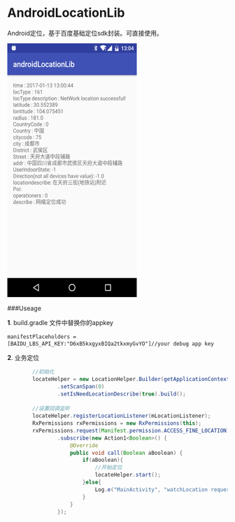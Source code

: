 # AndroidLocationLib
Android定位，基于百度基础定位sdk封装。可直接使用。

<img src="/device-screenshot.png" alt="Demo Screen Capture" width="296px" height="581px" />

###Useage

**1**. build.gradle 文件中替换你的appkey
```
manifestPlaceholders = [BAIDU_LBS_API_KEY:"D6xB5kxgyxBIQa2tkxmyGvYO"]//your debug app key
```


**2**. 业务定位

```java
        //初始化
        locateHelper = new LocationHelper.Builder(getApplicationContext())
                .setScanSpan(0)
                .setIsNeedLocationDescribe(true).build();

        //设置回调监听
        locateHelper.registerLocationListener(mLocationListener);
        RxPermissions rxPermissions = new RxPermissions(this);
        rxPermissions.request(Manifest.permission.ACCESS_FINE_LOCATION)
                .subscribe(new Action1<Boolean>() {
                    @Override
                    public void call(Boolean aBoolean) {
                        if(aBoolean){
                            //开始定位
                            locateHelper.start();
                        }else{
                            Log.e("MainActivity", "watchLocation request locate permission denied ");
                        }
                    }
                });
                
```
